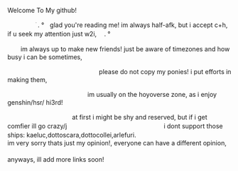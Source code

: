 Welcome To My github!


ㅤㅤㅤㅤㅤׁ . °ㅤglad you're reading me! im always half-afk, but i accept c+h, if u seek my attention just w2i,ㅤ . °

ㅤㅤ      im always up to make new friends! just be aware of timezones and how busy i can be sometimes,

ㅤㅤㅤㅤㅤㅤㅤㅤㅤㅤㅤㅤㅤㅤㅤㅤplease do not copy my ponies! i put efforts in making them,

ㅤㅤㅤㅤㅤㅤㅤㅤㅤㅤㅤㅤㅤㅤim usually on the hoyoverse zone, as i enjoy genshin/hsr/ hi3rd!

ㅤㅤㅤㅤㅤㅤㅤㅤㅤㅤㅤ  at first i might be shy and reserved, but if i get comfier ill go crazy/j
                     ㅤㅤㅤㅤㅤㅤㅤㅤ                                           ㅤㅤㅤㅤㅤㅤㅤㅤ
                       i dont support those ships: kaeluc,dottoscara,dottocollei,arlefuri.
ㅤㅤㅤㅤㅤㅤㅤㅤ                                                                               ㅤㅤㅤㅤㅤㅤㅤㅤ
                   im very sorry thats just my opinion!, everyone can have a different opinion,
               ㅤㅤㅤㅤㅤㅤㅤㅤ                                                      ㅤㅤㅤㅤㅤㅤㅤㅤ           
                                     anyways, ill add more links soon!
